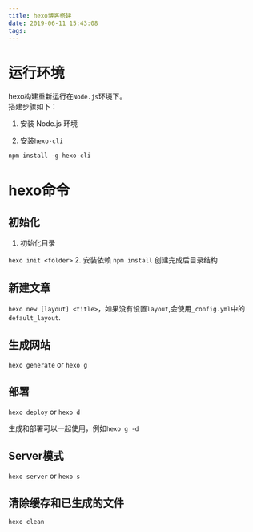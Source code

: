 ```yaml
---
title: hexo博客搭建
date: 2019-06-11 15:43:08
tags:
---
```


# 运行环境

hexo构建重新运行在`Node.js`环境下。  
搭建步骤如下：  

1. 安装 Node.js 环境

2. 安装`hexo-cli`

`npm install -g hexo-cli`

# hexo命令

## 初始化

1. 初始化目录

`hexo init <folder>`
2. 安装依赖
`npm install`
创建完成后目录结构

## 新建文章

`hexo new [layout] <title>`，如果没有设置`layout`,会使用`_config.yml`中的`default_layout`.

## 生成网站

`hexo generate` or `hexo g`

## 部署

`hexo deploy` or `hexo d`

生成和部署可以一起使用，例如`hexo g -d`

## Server模式

`hexo server` or `hexo s`

## 清除缓存和已生成的文件

`hexo clean`

